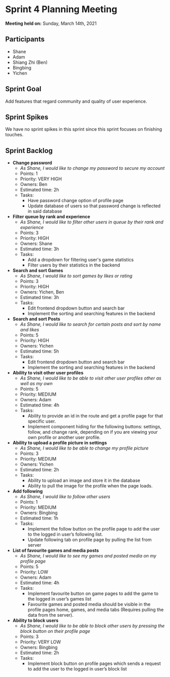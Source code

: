 ﻿# Sprint 4 Planning Meeting

**Meeting held on:** Sunday, March 14th, 2021

## Participants

- Shane
- Adam
- Shiang Zhi (Ben)
- Bingbing
- Yichen

## Sprint Goal

Add features that regard community and quality of user experience.

## Sprint Spikes

We have no sprint spikes in this sprint since this sprint focuses on finishing touches.

## Sprint Backlog

- **Change password**
  - _As Shane, I would like to change my password to secure my account_
  - Points: 1
  - Priority: VERY HIGH
  - Owners: Ben
  - Estimated time: 2h
  - Tasks:
    - Have password change option of profile page
    - Update database of users so that password change is reflected in said database
- **Filter queue by rank and experience**
  - _As Shane, I would like to filter other users in queue by their rank and experience_
  - Points: 3
  - Priority: HIGH
  - Owners: Shane
  - Estimated time: 3h
  - Tasks:
    - Add a dropdown for filtering user's game statistics
    - Filter users by their statistics in the backend
- **Search and sort Games**
  - _As Shane, I would like to sort games by likes or rating_
  - Points: 3
  - Priority: HIGH
  - Owners: Yichen, Ben
  - Estimated time: 3h
  - Tasks:
    - Edit frontend dropdown button and search bar
    - Implement the sorting and searching features in the backend
- **Search and sort Posts**
  - _As Shane, I would like to search for certain posts and sort by name and likes_
  - Points: 5
  - Priority: HIGH
  - Owners: Yichen
  - Estimated time: 5h
  - Tasks:
    - Edit frontend dropdown button and search bar
    - Implement the sorting and searching features in the backend
- **Ability to visit other user profiles**
  - _As Shane, I would like to be able to visit other user profiles other as well as my own_
  - Points: 5
  - Priority: MEDIUM
  - Owners: Adam
  - Estimated time: 4h
  - Tasks:
    - Ability to provide an id in the route and get a profile page for that specific user.
    - Implement component hiding for the following buttons: settings, follow, and change rank, depending on if you are viewing your own profile or another user profile.
- **Ability to upload a profile picture in settings**
  - _As Shane, I would like to be able to change my profile picture_
  - Points: 3
  - Priority: MEDIUM
  - Owners: Yichen
  - Estimated time: 2h
  - Tasks:
    - Ability to upload an image and store it in the database
    - Ability to pull the image for the profile when the page loads.
- **Add following**
  - _As Shane, I would like to follow other users_
  - Points: 1
  - Priority: MEDIUM
  - Owners: Bingbing
  - Estimated time: 1h
  - Tasks:
    - Implement the follow button on the profile page to add the user to the logged in user’s following list.
    - Update following tab on profile page by pulling the list from server
- **List of favourite games and media posts**
  - _As Shane, I would like to see my games and posted media on my profile page_
  - Points: 5
  - Priority: LOW
  - Owners: Adam
  - Estimated time: 4h
  - Tasks:
    - Implement favourite button on game pages to add the game to the logged in user’s games list
    - Favourite games and posted media should be visible in the profile pages home, games, and media tabs (Requires pulling the data from the server).
- **Ability to block users**
  - _As Shane, I would like to be able to block other users by pressing the block button on their profile page_
  - Points: 3
  - Priority: VERY LOW
  - Owners: Bingbing
  - Estimated time: 2h
  - Tasks:
    - Implement block button on profile pages which sends a request to add the user to the logged in user’s block list
